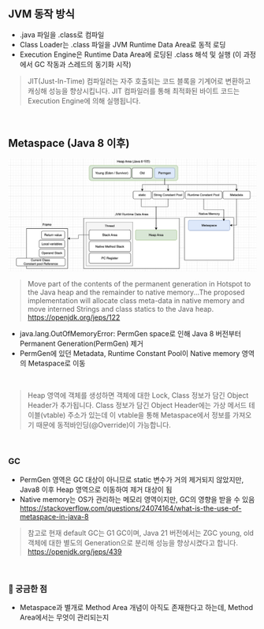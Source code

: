 ## JVM 동작 방식

- .java 파일을 .class로 컴파일
- Class Loader는 .class 파일을 JVM Runtime Data Area로 동적 로딩
- Execution Engine은 Runtime Data Area에 로딩된 .class 해석 및 실행 (이 과정에서 GC 작동과 스레드의 동기화 시작)

> JIT(Just-In-Time) 컴파일러는 자주 호출되는 코드 블록을 기계어로 변환하고 캐싱해 성능을 향상시킵니다. JIT 컴파일러를 통해 최적화된 바이트 코드는 Execution Engine에 의해 실행됩니다.

<br>

## Metaspace (Java 8 이후)

![](/java/img/jvm-metaspace.png)

> Move part of the contents of the permanent generation in Hotspot to the Java heap and the remainder to native memory...The proposed implementation will allocate class meta-data in native memory and move interned Strings and class statics to the Java heap. https://openjdk.org/jeps/122

- java.lang.OutOfMemoryError: PermGen space로 인해 Java 8 버전부터 Permanent Generation(PermGen) 제거 
- PermGen에 있던 Metadata, Runtime Constant Pool이 Native memory 영역의 Metaspace로 이동

<br>

> Heap 영역에 객체를 생성하면 객체에 대한 Lock, Class 정보가 담긴 Object Header가 추가됩니다. Class 정보가 담긴 Object Header에는 가상 메서드 테이블(vtable) 주소가 있는데 이 vtable을 통해 Metaspace에서 정보를 가져오기 때문에 동적바인딩(@Override)이 가능합니다.

<br>


### GC
- PermGen 영역은 GC 대상이 아니므로 static 변수가 거의 제거되지 않았지만, Java8 이후 Heap 영역으로 이동하여 제거 대상이 됨
- Native memory는 OS가 관리하는 메모리 영역이지만, GC의 영향을 받을 수 있음 https://stackoverflow.com/questions/24074164/what-is-the-use-of-metaspace-in-java-8

> 참고로 현재 default GC는 G1 GC이며, Java 21 버전에서는 ZGC young, old 객체에 대한 별도의 Generation으로 분리해 성능을 향상시켰다고 합니다. https://openjdk.org/jeps/439

<br>

### 🤔 궁금한 점

- Metaspace과 별개로 Method Area 개념이 아직도 존재한다고 하는데, Method Area에서는 무엇이 관리되는지